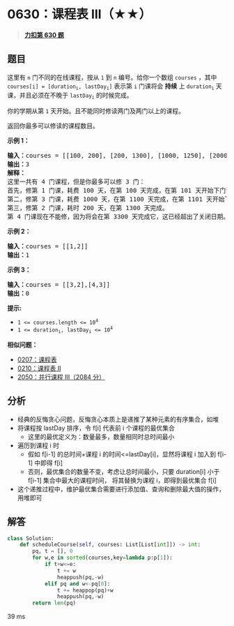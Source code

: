# 0630：课程表 III（★★）


> <u>**[力扣第 630 题](https://leetcode.cn/problems/course-schedule-iii/)**</u>

## 题目

<p>这里有 <code>n</code> 门不同的在线课程，按从 <code>1</code> 到 <code>n</code> 编号。给你一个数组 <code>courses</code> ，其中 <code>courses[i] = [duration<sub>i</sub>, lastDay<sub>i</sub>]</code> 表示第 <code>i</code> 门课将会 <strong>持续</strong> 上 <code>duration<sub>i</sub></code> 天课，并且必须在不晚于 <code>lastDay<sub>i</sub></code> 的时候完成。</p>

<p>你的学期从第 <code>1</code> 天开始。且不能同时修读两门及两门以上的课程。</p>

<p>返回你最多可以修读的课程数目。</p>



<p><strong>示例 1：</strong></p>

<pre>
<strong>输入：</strong>courses = [[100, 200], [200, 1300], [1000, 1250], [2000, 3200]]
<strong>输出：</strong>3
<strong>解释：</strong>
这里一共有 4 门课程，但是你最多可以修 3 门：
首先，修第 1 门课，耗费 100 天，在第 100 天完成，在第 101 天开始下门课。
第二，修第 3 门课，耗费 1000 天，在第 1100 天完成，在第 1101 天开始下门课程。
第三，修第 2 门课，耗时 200 天，在第 1300 天完成。
第 4 门课现在不能修，因为将会在第 3300 天完成它，这已经超出了关闭日期。</pre>

<p><strong>示例 2：</strong></p>

<pre>
<strong>输入：</strong>courses = [[1,2]]
<strong>输出：</strong>1
</pre>

<p><strong>示例 3：</strong></p>

<pre>
<strong>输入：</strong>courses = [[3,2],[4,3]]
<strong>输出：</strong>0
</pre>



<p><strong>提示:</strong></p>

<ul>
<li><code>1 &lt;= courses.length &lt;= 10<sup>4</sup></code></li>
<li><code>1 &lt;= duration<sub>i</sub>, lastDay<sub>i</sub> &lt;= 10<sup>4</sup></code></li>
</ul>


**相似问题：**
- [0207：课程表](/leetcode/0207)
- [0210：课程表 II](/leetcode/0210)
- [2050：并行课程 III（2084 分）](/leetcode/2050)


## 分析

- 经典的反悔贪心问题，反悔贪心本质上是递推了某种元素的有序集合，如堆
- 将课程按 lastDay 排序，令 f[i] 代表前 i 个课程的最优集合
	- 这里的最优定义为：数量最多，数量相同时总时间最小
- 遍历到课程 i 时
	- 假如 f[i-1] 的总时间+课程 i 的时间<=lastDay[i]，显然将课程 i 加入到 f[i-1] 中即得 f[i]
	- 否则，最优集合的数量不变，考虑让总时间最小，只要 duration[i] 小于 f[i-1] 集合中最大的课程时间， 将其替换为课程 i，即得到最优集合 f[i]
- 这个递推过程中，维护最优集合需要进行添加值、查询和删除最大值的操作，用堆即可

## 解答


```python
class Solution:
    def scheduleCourse(self, courses: List[List[int]]) -> int:
        pq, t = [], 0
        for w,e in sorted(courses,key=lambda p:p[1]):
            if t+w<=e:
                t += w
                heappush(pq,-w)
            elif pq and w<-pq[0]:
                t += heappop(pq)+w
                heappush(pq,-w)
        return len(pq)
```
39 ms
